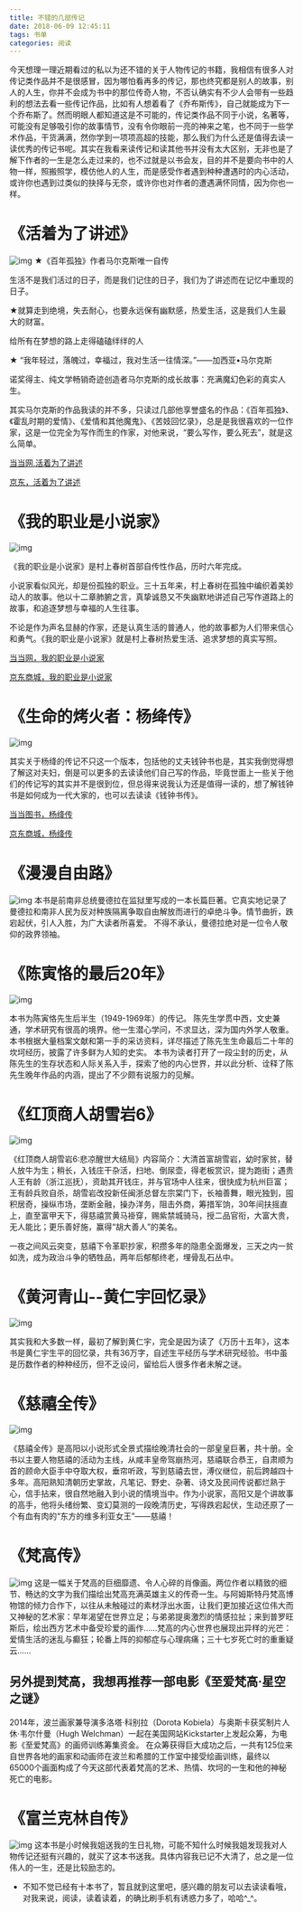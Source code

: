 ```yaml
---
title: 不错的几部传记
date: 2018-06-09 12:45:11
tags: 书单
categories: 阅读
---
```


今天想理一理近期看过的私以为还不错的关于人物传记的书籍，我相信有很多人对传记类作品并不是很感冒，因为哪怕看再多的传记，那也终究都是别人的故事，别人的人生，你并不会成为书中的那位传奇人物，不否认确实有不少人会带有一些趋利的想法去看一些传记作品，比如有人想着看了《乔布斯传》，自己就能成为下一个乔布斯了。然而明眼人都知道这是不可能的，传记类作品不同于小说，名著等，可能没有足够吸引你的故事情节，没有令你眼前一亮的神来之笔，也不同于一些学术作品，干货满满，然你学到一项项高超的技能，那么我们为什么还是值得去读一读优秀的传记书呢。其实在我看来读传记和读其他书并没有太大区别，无非也是了解下作者的一生是怎么走过来的，也不过就是以书会友，目的并不是要向书中的人物一样，照搬照学，模仿他人的人生，而是感受作者遇到种种遭遇时的内心活动，或许你也遇到过类似的抉择与无奈，或许你也对作者的遭遇满怀同情，因为你也一样。

# 《活着为了讲述》

![img](https://img3.doubanio.com/view/subject/l/public/s28606305.jpg)
★《百年孤独》作者马尔克斯唯一自传

生活不是我们活过的日子，而是我们记住的日子，我们为了讲述而在记忆中重现的日子。

★就算走到绝境，失去耐心，也要永远保有幽默感，热爱生活，这是我们人生最大的财富。

给所有在梦想的路上走得磕磕绊绊的人

★ “我年轻过，落魄过，幸福过，我对生活一往情深。”——加西亚•马尔克斯

诺奖得主、纯文学畅销奇迹创造者马尔克斯的成长故事：充满魔幻色彩的真实人生。

其实马尔克斯的作品我读的并不多，只读过几部他享誉盛名的作品：《百年孤独》、《霍乱时期的爱情》、《爱情和其他魔鬼》、《苦妓回忆录》，总是是我很喜欢的一位作家，这是一位完全为写作而生的作家，对他来说，“要么写作，要么死去”，就是这么简单。

[当当网,活着为了讲述](http://product.dangdang.com/23938419.html?_ddclickunion=P-306226-0-s26657570|ad_type=0|sys_id=1#dd_refer=https%3A%2F%2Fbook.douban.com%2Flink2%2F%3Flowest%3D2700%26pre%3D0%26vendor%3Ddangdang%26srcpage%3Dsubject%26price%3D2920%26pos%3D1%26url%3Dhttp%253a%252f%252funion.dangdang.com%252ftransfer.php%253ffrom%253dp-306226-0-s26657570%2526backurl%253dhttp%253a%252f%252fproduct.dangdang.com%252fproduct.aspx%253fproduct_id%253d23938419%26cntvendor%3D4%26srcsubj%3D26657570%26type%3Dbkbuy%26subject%3D26657570)

[京东，活着为了讲述](https://item.jd.com/11905294.html?cu=true&utm_source=book.douban.com&utm_medium=tuiguang&utm_campaign=t_15055_&utm_term=2e548e6caca441f6b3287699c31016c9)

# 《我的职业是小说家》
![img](https://img1.doubanio.com/view/subject/l/public/s29197698.jpg)

《我的职业是小说家》是村上春树首部自传性作品，历时六年完成。

小说家看似风光，却是份孤独的职业。三十五年来，村上春树在孤独中编织着美妙动人的故事。他以十二章肺腑之言，真挚诚恳又不失幽默地讲述自己写作道路上的故事，和追逐梦想与幸福的人生往事。

不论是作为声名显赫的作家，还是认真生活的普通人，他的故事都为人们带来信心和勇气。《我的职业是小说家》就是村上春树热爱生活、追求梦想的真实写照。

[当当网，我的职业是小说家](http://product.dangdang.com/24157849.html?_ddclickunion=P-306226-0-s26889236|ad_type=0|sys_id=1#dd_refer=https%3A%2F%2Fbook.douban.com%2Flink2%2F%3Flowest%3D2930%26pre%3D0%26vendor%3Ddangdang%26srcpage%3Dsubject%26price%3D3379%26pos%3D1%26url%3Dhttp%253a%252f%252funion.dangdang.com%252ftransfer.php%253ffrom%253dp-306226-0-s26889236%2526backurl%253dhttp%253a%252f%252fproduct.dangdang.com%252fproduct.aspx%253fproduct_id%253d24157849%26cntvendor%3D4%26srcsubj%3D26889236%26type%3Dbkbuy%26subject%3D26889236)

[京东商城，我的职业是小说家](https://re.jd.com/cps/item/12080816.html?cu=true&utm_source=book.douban.com&utm_medium=tuiguang&utm_campaign=t_15055_&utm_term=4efee5ffa39c4022bd40f89690bc5ecc&abt=3)

# 《生命的烤火者：杨绛传》

![img](https://img3.doubanio.com/view/subject/l/public/s29072001.jpg)

其实关于杨绛的传记不只这一个版本，包括他的丈夫钱钟书也是，其实我倒觉得想了解这对夫妇，倒是可以更多的去读读他们自己写的作品，毕竟世面上一些关于他们的传记写的其实并不是很到位，但总得来说我认为还是值得一读的，想了解钱钟书是如何成为一代大家的，也可以去读读《钱钟书传》。

[当当图书，杨绛传](http://product.dangdang.com/24038168.html?_ddclickunion=P-306226-0-s26884352|ad_type=0|sys_id=1#dd_refer=https%3A%2F%2Fbook.douban.com%2Flink2%2F%3Flowest%3D2080%26pre%3D0%26vendor%3Ddangdang%26srcpage%3Dsubject%26price%3D3200%26pos%3D2%26url%3Dhttp%253a%252f%252funion.dangdang.com%252ftransfer.php%253ffrom%253dp-306226-0-s26884352%2526backurl%253dhttp%253a%252f%252fproduct.dangdang.com%252fproduct.aspx%253fproduct_id%253d24038168%26cntvendor%3D4%26srcsubj%3D26884352%26type%3Dbkbuy%26subject%3D26884352)

[京东商城，杨绛传](https://item.jd.com/11985735.html?cu=true&utm_source=book.douban.com&utm_medium=tuiguang&utm_campaign=t_15055_&utm_term=4de9ff6d94f643cdb3d60b74103e7a02)

# 《漫漫自由路》
![img](https://img1.doubanio.com/view/subject/l/public/s1554558.jpg)
本书是前南非总统曼德拉在监狱里写成的一本长篇巨著。它真实地记录了曼德拉和南非人民为反对种族隔离争取自由解放而进行的卓绝斗争。情节曲折，跌宕起伏，引人入胜，为广大读者所喜爱。
不得不承认，曼德拉绝对是一位令人敬仰的政界领袖。

# 《陈寅恪的最后20年》

![img](https://img1.doubanio.com/view/subject/l/public/s1648937.jpg)

本书为陈寅恪先生后半生（1949-1969年）的传记。 陈先生学贯中西，文史兼通，学术研究有很高的境界。他一生潜心学问，不求显达，深为国内外学人敬重。本书根据大量档案文献和第一手的采访资料，详尽描述了陈先生生命最后二十年的坎坷经历，披露了许多鲜为人知的史实。 本书为读者打开了一段尘封的历史，从陈先生的生存状态和人际关系入手，探索了他的内心世界，并以此分析、诠释了陈先生晚年作品的内涵，提出了不少颇有说服力的见解。

# 《红顶商人胡雪岩6》

![img](https://img1.doubanio.com/view/subject/l/public/s24502507.jpg)

《红顶商人胡雪岩6:悲凉醒世大结局》内容简介：大清首富胡雪岩，幼时家贫，替人放牛为生；稍长，入钱庄干杂活，扫地、倒尿壶，得老板赏识，提为跑街；遇贵人王有龄（浙江巡抚），资助其开钱庄，并与官场中人往来，很快成为杭州巨富；王有龄兵败自杀，胡雪岩改投新任闽浙总督左宗棠门下，长袖善舞，眼光独到，囤积居奇，操纵市场，垄断金融，操办洋务，阻击外商，筹措军饷，30年间扶摇直上，直至富甲天下，得慈禧赏黄马褂穿，赐紫禁城骑马，授二品官衔，大富大贵，无人能比；更乐善好施，赢得“胡大善人”的美名。

一夜之间风云突变，慈禧下令革职抄家，积攒多年的隐患全面爆发，三天之内一贫如洗，成为政治斗争的牺牲品，两年后郁郁终老，埋骨乱石丛中。

# 《黄河青山--黄仁宇回忆录》
![img](https://gss3.bdstatic.com/-Po3dSag_xI4khGkpoWK1HF6hhy/baike/c0%3Dbaike80%2C5%2C5%2C80%2C26/sign=bddf01390c33874488c8272e3066b29c/a9d3fd1f4134970a7bb54f4695cad1c8a6865d90.jpg)

其实我和大多数一样，最初了解到黄仁宇，完全是因为读了《万历十五年》，这本书是黄仁宇生平的回忆录，共有36万字，自述生平经历与学术研究经验。书中虽是历数作者的种种经历，但不乏设问，留给后人很多作者未解之谜。

# 《慈禧全传》

![img](https://img3.doubanio.com/view/subject/l/public/s28450685.jpg)

《慈禧全传》是高阳以小说形式全景式描绘晚清社会的一部皇皇巨著，共十册。全书以主要人物慈禧的活动为主线，从咸丰皇帝驾崩热河，慈禧联合恭王，自肃顺为首的顾命大臣手中夺取大权，垂帘听政，写到慈禧去世，溥仪继位，前后跨越四十多年。高阳熟知清朝历史掌故，凡笔记、野史、杂著、诗文及民间传说都烂熟于心，信手拈来，很自然地融入到小说的情境当中。作为小说家，高阳又是个讲故事的高手，他将头绪纷繁、变幻莫测的一段晚清历史，写得跌宕起伏，生动还原了一个有血有肉的“东方的维多利亚女王”——慈禧！

# 《梵高传》

![img](https://img1.doubanio.com/view/subject/l/public/s28354107.jpg)
这是一幅关于梵高的巨细靡遗、令人心碎的肖像画。两位作者以精致的细节、畅达的文字为我们描绘出梵高充满英雄主义的传奇一生。与阿姆斯特丹梵高博物馆的倾力合作下，以往从未触碰过的素材浮出水面，让我们更加接近这位伟大而又神秘的艺术家：早年渴望在世界立足；与弟弟提奥激烈的情感拉扯；来到普罗旺斯后，绘出西方艺术中备受珍爱的画作……梵高的内心世界也展现出异样的光芒：爱情生活的迷乱与癫狂；轮番上阵的抑郁症与心理病痛；三十七岁死亡时的重重疑云……

## 另外提到梵高，我想再推荐一部电影《至爱梵高·星空之谜》
2014年，波兰画家兼导演多洛塔·科别拉（Dorota Kobiela）与奥斯卡获奖制片人休·韦尔什曼（Hugh Welchman）一起在美国网站Kickstarter上发起众筹，为电影《至爱梵高》的画师训练筹集资金。
在众筹获得巨大成功之后，一共有125位来自世界各地的画家和动画师在波兰和希腊的工作室中接受绘画训练，最终以65000个画面构成了今天这部代表着梵高的艺术、热情、坎坷的一生和他的神秘死亡的电影。

# 《富兰克林自传》

![img](https://img3.doubanio.com/view/subject/l/public/s8893396.jpg)
这本书是小时候我姐送我的生日礼物，可能不知什么时候我姐发现我对人物传记还挺有兴趣的，就买了这本书送我。具体内容我已记不大清了，总之是一位伟人的一生，还是比较励志的。

- 不知不觉已经有十本书了，暂且就到这里吧，感兴趣的朋友可以去读读看哦，对我来说，阅读，读着读着，的确比刷手机有诱惑力多了，哈哈^_^。

